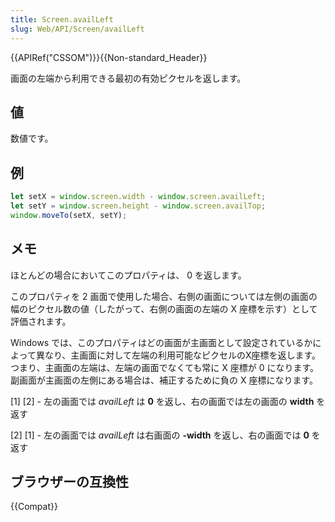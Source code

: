 ```yaml
---
title: Screen.availLeft
slug: Web/API/Screen/availLeft
---
```


{{APIRef("CSSOM")}}{{Non-standard_Header}}

画面の左端から利用できる最初の有効ピクセルを返します。

## 値

数値です。

## 例

```js
let setX = window.screen.width - window.screen.availLeft;
let setY = window.screen.height - window.screen.availTop;
window.moveTo(setX, setY);
```

## メモ

ほとんどの場合においてこのプロパティは、 0 を返します。

このプロパティを 2 画面で使用した場合、右側の画面については左側の画面の幅のピクセル数の値（したがって、右側の画面の左端の X 座標を示す）として評価されます。

Windows では、このプロパティはどの画面が主画面として設定されているかによって異なり、主画面に対して左端の利用可能なピクセルのX座標を返します。つまり、主画面の左端は、左端の画面でなくても常に X 座標が 0 になります。副画面が主画面の左側にある場合は、補正するために負の X 座標になります。

\[1] \[2] - 左の画面では _availLeft_ は **0** を返し、右の画面では左の画面の **width** を返す

\[2] \[1] - 左の画面では _availLeft_ は右画面の **-width** を返し、右の画面では **0** を返す

## ブラウザーの互換性

{{Compat}}
